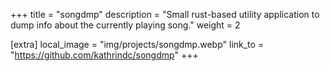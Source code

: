 +++
title = "songdmp"
description = "Small rust-based utility application to dump info about the currently playing song."
weight = 2


[extra]
local_image = "img/projects/songdmp.webp"
link_to = "https://github.com/kathrindc/songdmp"
+++

